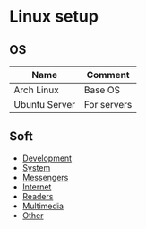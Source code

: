 # Linux setup

## OS

| Name | Comment |
| --- | --- |
| Arch Linux | Base OS |
| Ubuntu Server | For servers |

## Soft

* [Development](./soft/categories/development.md)
* [System](./soft/categories/system.md)
* [Messengers](./soft/categories/messengers.md)
* [Internet](./soft/categories/internet.md)
* [Readers](./soft/categories/readers.md)
* [Multimedia](./soft/categories/multimedia.md)
* [Other](./soft/categories/other.md)
